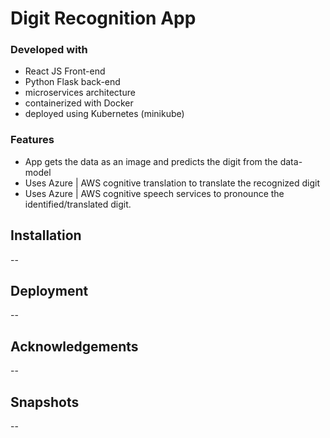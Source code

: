 # Digit Recognition App 
### Developed with 
* React JS Front-end 
* Python Flask back-end
* microservices architecture
* containerized with Docker
* deployed using Kubernetes (minikube)

### Features
- App gets the data as an image and predicts the digit from the data-model
- Uses Azure | AWS cognitive translation to translate the recognized digit
- Uses Azure | AWS cognitive speech services to pronounce the identified/translated digit. 


## Installation
--

## Deployment
-- 

## Acknowledgements
--

## Snapshots
--
